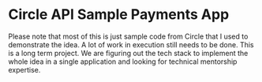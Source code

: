 # Circle API Sample Payments App

Please note that most of this is just sample code from Circle that I used to demonstrate the idea. A lot of work in execution still needs to be done. This is a long term project. We are figuring out the tech stack to implement the whole idea in a single application and looking for technical mentorship expertise.
